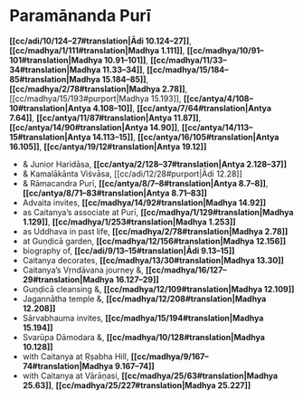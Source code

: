 # Paramānanda Purī

**[[cc/adi/10/124–27#translation|Ādi 10.124–27]]**, **[[cc/madhya/1/111#translation|Madhya 1.111]]**, **[[cc/madhya/10/91–101#translation|Madhya 10.91–101]]**, **[[cc/madhya/11/33–34#translation|Madhya 11.33–34]]**, **[[cc/madhya/15/184–85#translation|Madhya 15.184–85]]**, **[[cc/madhya/2/78#translation|Madhya 2.78]]**, [[cc/madhya/15/193#purport|Madhya 15.193]], **[[cc/antya/4/108–10#translation|Antya 4.108–10]]**, **[[cc/antya/7/64#translation|Antya 7.64]]**, **[[cc/antya/11/87#translation|Antya 11.87]]**, **[[cc/antya/14/90#translation|Antya 14.90]]**, **[[cc/antya/14/113–15#translation|Antya 14.113–15]]**, **[[cc/antya/16/105#translation|Antya 16.105]]**, **[[cc/antya/19/12#translation|Antya 19.12]]**

* & Junior Haridāsa, **[[cc/antya/2/128–37#translation|Antya 2.128–37]]**
* & Kamalākānta Viśvāsa, [[cc/adi/12/28#purport|Ādi 12.28]]
* & Rāmacandra Purī, **[[cc/antya/8/7–8#translation|Antya 8.7–8]]**, **[[cc/antya/8/71–83#translation|Antya 8.71–83]]**
* Advaita invites, **[[cc/madhya/14/92#translation|Madhya 14.92]]**
* as Caitanya’s associate at Purī, **[[cc/madhya/1/129#translation|Madhya 1.129]]**, **[[cc/madhya/1/253#translation|Madhya 1.253]]**
* as Uddhava in past life, **[[cc/madhya/2/78#translation|Madhya 2.78]]**
* at Guṇḍicā garden, **[[cc/madhya/12/156#translation|Madhya 12.156]]**
* biography of, **[[cc/adi/9/13–15#translation|Ādi 9.13–15]]**
* Caitanya decorates, **[[cc/madhya/13/30#translation|Madhya 13.30]]**
* Caitanya’s Vṛndāvana journey &, **[[cc/madhya/16/127–29#translation|Madhya 16.127–29]]**
* Guṇḍicā cleansing &, **[[cc/madhya/12/109#translation|Madhya 12.109]]**
* Jagannātha temple &, **[[cc/madhya/12/208#translation|Madhya 12.208]]**
* Sārvabhauma invites, **[[cc/madhya/15/194#translation|Madhya 15.194]]**
* Svarūpa Dāmodara &, **[[cc/madhya/10/128#translation|Madhya 10.128]]**
* with Caitanya at Ṛṣabha Hill, **[[cc/madhya/9/167–74#translation|Madhya 9.167–74]]**
* with Caitanya at Vārāṇasi, **[[cc/madhya/25/63#translation|Madhya 25.63]]**, **[[cc/madhya/25/227#translation|Madhya 25.227]]**
